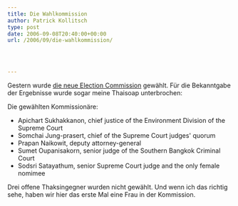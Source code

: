 ```yaml
---
title: Die Wahlkommission
author: Patrick Kollitsch
type: post
date: 2006-09-08T20:40:00+00:00
url: /2006/09/die-wahlkommission/




---
```

Gestern wurde [die neue Election Commission][1] gew&auml;hlt. F&uuml;r die Bekanntgabe der Ergebnisse wurde sogar meine Thaisoap unterbrochen:

Die gew&auml;hlten Kommission&auml;re:

  * Apichart Sukhakkanon, chief justice of the Environment Division of the Supreme Court
  * Somchai Jung-prasert, chief of the Supreme Court judges' quorum
  * Prapan Naikowit, deputy attorney-general
  * Sumet Oupanisakorn, senior judge of the Southern Bangkok Criminal Court
  * Sodsri Satayathum, senior Supreme Court judge and the only female nomimee

Drei offene Thaksingegner wurden nicht gew&auml;hlt. Und wenn ich das richtig sehe, haben wir hier das erste Mal eine Frau in der Kommission.

 [1]: http://www.nationmultimedia.com/breakingnews/read.php?newsid=30013161